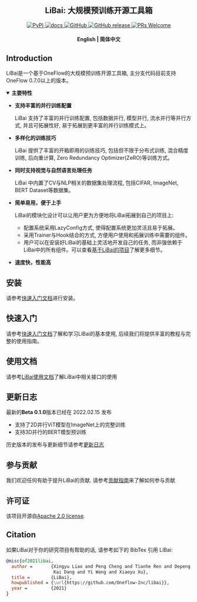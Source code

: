 <!-- 配图 -->

<h2 align="center">LiBai: 大规模预训练开源工具箱</h2>
<p align="center">
    <a href="https://pypi.org/project/LiBai/">
        <img alt="PyPI" src="https://img.shields.io/pypi/v/libai">
    </a>
    <a href="https://libai.readthedocs.io/en/latest/index.html">
        <img alt="docs" src="https://img.shields.io/badge/docs-latest-blue">
    </a>
    <a href="https://github.com/Oneflow-Inc/libai/blob/master/LICENSE">
        <img alt="GitHub" src="https://img.shields.io/github/license/Oneflow-Inc/libai.svg?color=blue">
    </a>
    <a href="https://github.com/Oneflow-Inc/libai/releases">
        <img alt="GitHub release" src="https://img.shields.io/github/release/Oneflow-Inc/libai.svg">
    </a>
    <a href="https://github.com/Oneflow-Inc/libai/issues">
        <img alt="PRs Welcome" src="https://img.shields.io/badge/PRs-welcome-pink.svg">
    </a>
</p>

<h4 align="center">
    <p>
        <a herf="https://github.com/Oneflow-Inc/libai/blob/main/README.md">English</a> |
        <b>简体中文</b>
    <p>
</h4>

## Introduction
LiBai是一个基于OneFlow的大规模预训练开源工具箱, 主分支代码目前支持OneFlow 0.7.0以上的版本。

<details open>
<summary> <b> 主要特性 </b> </summary>

- **支持丰富的并行训练配置**

    LiBai 支持了丰富的并行训练配置, 包括数据并行, 模型并行, 流水并行等并行方式, 并且可拓展性好, 易于拓展到更丰富的并行训练模式上。

- **多样化的训练技巧**

    LiBai 提供了丰富的开箱即用的训练技巧, 包括但不限于分布式训练, 混合精度训练, 后向重计算, Zero Redundancy Optimizer(ZeRO)等训练方式。

- **同时支持视觉与自然语言处理任务**

    LiBai 中内置了CV与NLP相关的数据集处理流程, 包括CIFAR, ImageNet, BERT Dataset等数据集。

- **简单易用，便于上手**

    LiBai的模块化设计可以让用户更为方便地将LiBai拓展到自己的项目上:
    - 配置系统采用LazyConfig方式, 使得配置系统更加灵活且易于拓展。
    - 采用Trainer与Hook结合的方式, 方便用户使用和拓展训练中需要的组件。
    - 用户可以在安装好LiBai的基础上灵活地开发自己的任务, 而非强依赖于LiBai中的所有组件。可以查看[基于LiBai的项目](/projects)了解更多细节。

- **速度快，性能高**

</details>

## 安装
请参考[快速入门文档](https://libai.readthedocs.io/en/latest/tutorials/Getting%20Started.html)进行安装。

## 快速入门
请参考[快速入门文档](https://libai.readthedocs.io/en/latest/tutorials/Getting%20Started.html)了解和学习LiBai的基本使用, 后续我们将提供丰富的教程与完整的使用指南。

## 使用文档
请参考[LiBai使用文档](https://libai.readthedocs.io/en/latest/index.html)了解LiBai中相关接口的使用

## 更新日志

最新的**Beta 0.1.0**版本已经在 2022.02.15 发布
- 支持了2D并行ViT模型在ImageNet上的完整训练
- 支持3D并行的BERT模型预训练

历史版本的发布与更新细节请参考[更新日志](./changelog.md)

## 参与贡献
我们欢迎任何有助于提升LiBai的贡献. 请参考[贡献指南](./CONTRIBUTING.md)来了解如何参与贡献

## 许可证
该项目开源自[Apache 2.0 license](LICENSE).

## Citation
如果LiBai对于你的研究项目有帮助的话, 请参考如下的 BibTex 引用 LiBai:
```BibTeX
@misc{of2021libai,
  author =       {Xingyu Liao and Peng Cheng and Tianhe Ren and Depeng Liang and
                  Kai Dang and Yi Wang and Xiaoyu Xu},
  title =        {LiBai},
  howpublished = {\url{https://github.com/Oneflow-Inc/libai}},
  year =         {2021}
}
```

